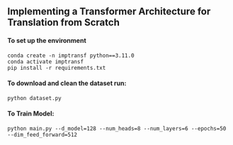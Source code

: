 ## Implementing a Transformer Architecture for Translation from Scratch

#### To set up the environment 

```shell
conda create -n imptransf python==3.11.0
conda activate imptransf
pip install -r requirements.txt
```

#### To download and clean the dataset run:

```
python dataset.py
```

#### To Train Model:

```
python main.py --d_model=128 --num_heads=8 --num_layers=6 --epochs=50 --dim_feed_forward=512
```